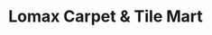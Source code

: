 ---
title: "Lomax Carpet & Tile Mart"
url: /thorndale/lomax-carpet-und-tile-mart/
shop: Warenhaus
---